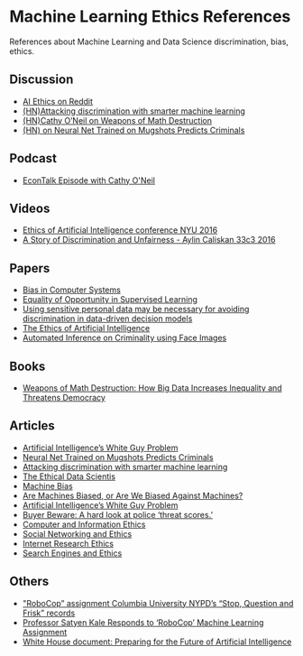 # Machine Learning Ethics References
References about Machine Learning and Data Science discrimination, bias, ethics.


## Discussion
* [AI Ethics on Reddit](https://www.reddit.com/r/AIethics/)
* [(HN)Attacking discrimination with smarter machine learning](https://news.ycombinator.com/item?id=13004790)
* [(HN)Cathy O’Neil on Weapons of Math Destruction](https://news.ycombinator.com/item?id=12642432)
* [(HN) on Neural Net Trained on Mugshots Predicts Criminals](https://news.ycombinator.com/item?id=13034116)

## Podcast

* [EconTalk Episode with Cathy O'Neil](http://www.econtalk.org/archives/2016/10/cathy_oneil_on_1.html)

## Videos

* [Ethics of Artificial Intelligence conference NYU 2016](https://livestream.com/nyu-tv/ethicsofAI/)
* [A Story of Discrimination and Unfairness - Aylin Caliskan 33c3 2016](https://media.ccc.de/v/33c3-8026-a_story_of_discrimination_and_unfairness)

## Papers 

* [Bias in Computer Systems](https://www.nyu.edu/projects/nissenbaum/papers/biasincomputers.pdf)
* [Equality of Opportunity in Supervised Learning](https://drive.google.com/file/d/0B-wQVEjH9yuhanpyQjUwQS1JOTQ/view)
* [Using sensitive personal data may be necessary
for avoiding discrimination in data-driven decision
models](https://sites.google.com/site/zliobaitefiles2/Zliobaite_fair_regression.pdf?attredirects=1)
* [The Ethics of Artificial Intelligence](http://www.nickbostrom.com/ethics/artificial-intelligence.pdf)
* [Automated Inference on Criminality using Face Images](https://arxiv.org/abs/1611.04135)

## Books

* [Weapons of Math Destruction: How Big Data Increases Inequality and Threatens Democracy](https://www.amazon.com/Weapons-Math-Destruction-Increases-Inequality/dp/0553418815/ref=sr_1_1?ie=UTF8&qid=1479818920&sr=8-1&keywords=Weapons-Math-Destruction-Increases-Inequality)

## Articles
* [Artificial Intelligence’s White Guy Problem](http://www.nytimes.com/2016/06/26/opinion/sunday/artificial-intelligences-white-guy-problem.html)
* [Neural Net Trained on Mugshots Predicts Criminals](https://www.technologyreview.com/s/602955/neural-network-learns-to-identify-criminals-by-their-faces/)
* [Attacking discrimination with smarter machine learning](http://research.google.com/bigpicture/attacking-discrimination-in-ml/)
* [The Ethical Data Scientis](http://www.slate.com/articles/technology/future_tense/2016/02/how_to_bring_better_ethics_to_data_science.html)
* [Machine Bias](https://www.propublica.org/article/machine-bias-risk-assessments-in-criminal-sentencing)
* [Are Machines Biased, or Are We Biased Against Machines?](http://alex.miller.im/posts/are-we-biased-against-machines-propublica-recidivism/)
* [Artificial Intelligence’s White Guy Problem](http://www.nytimes.com/2016/06/26/opinion/sunday/artificial-intelligences-white-guy-problem.html)
* [Buyer Beware: A hard look at police ‘threat scores.’](https://www.equalfuture.us/2016/01/14/buyer-beware-police-threat-scores/)
* [Computer and Information Ethics](http://plato.stanford.edu/entries/ethics-computer/)
* [Social Networking and Ethics](http://plato.stanford.edu/entries/ethics-social-networking/)
* [Internet Research Ethics](http://plato.stanford.edu/entries/ethics-internet-research/)
* [Search Engines and Ethics](http://plato.stanford.edu/entries/ethics-search/)

## Others

* ["RoboCop” assignment Columbia University NYPD’s “Stop, Question and Frisk” records](http://columbialion.com/colorcode-statement-on-coms-4771-stop-and-frisk-competition/)
* [Professor Satyen Kale Responds to ‘RoboCop’ Machine Learning Assignment](http://columbialion.com/professor-satyen-kale-responds-to-robocop-ml-assignment/)
* [White House document: Preparing for the Future of Artificial Intelligence](https://www.whitehouse.gov/sites/default/files/whitehouse_files/microsites/ostp/NSTC/preparing_for_the_future_of_ai.pdf)
